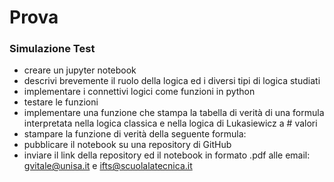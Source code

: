 # Prova

### Simulazione Test

* creare un jupyter notebook
* descrivi brevemente il ruolo della logica ed i diversi tipi di logica studiati
* implementare i connettivi logici come funzioni in python
* testare le funzioni
* implementare una funzione che stampa la tabella di verità di una formula interpretata nella logica classica e nella logica di Lukasiewicz a # valori
* stampare la funzione di verità della seguente formula:
* pubblicare il notebook su una repository di GitHub
* inviare il link della repository ed il notebook in formato .pdf alle email: gvitale@unisa.it e ifts@scuolalatecnica.it
